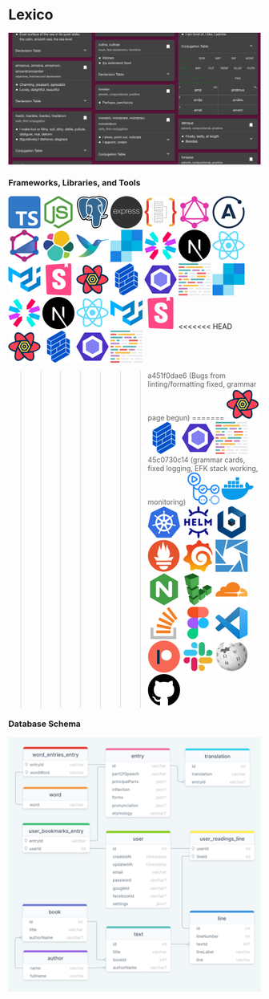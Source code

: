# Lexico

<!-- <p align="right"><a href="https://www.lexicolatin.com"><img width="32" height="32" src="web/public/icon/android-chrome-512x512.png"></a></p> -->

<a href="https://www.lexicolatin.com"><a href="https://www.lexicolatin.com"><img alt="nodejs" src="assets/patreon-cover.png"></a>

### Frameworks, Libraries, and Tools

<!-- Generate icon link list from the tools variable in ToolIconGrid.tsx: tools.map((tool) => `<a href="${tool.url}"><img width="64" height="64" alt="${tool.name}" src="web/public/icon/tool/${tool.name}.png"></a>`, "").join("\n") -->

<a href="https://www.typescriptlang.org"><img width="64" height="64" alt="typescript" src="web/public/icon/tool/typescript.png"></a>
<a href="https://nodejs.org"><img width="64" height="64" alt="nodejs" src="web/public/icon/tool/nodejs.png"></a>
<a href="https://www.postgresql.org"><img width="64" height="64" alt="postgres" src="web/public/icon/tool/postgres.png"></a>
<a href="https://expressjs.com"><img width="64" height="64" alt="expressjs" src="web/public/icon/tool/expressjs.png"></a>
<a href="https://typeorm.io"><img width="64" height="64" alt="typeorm" src="web/public/icon/tool/typeorm.png"></a>
<a href="https://graphql.org"><img width="64" height="64" alt="graphql" src="web/public/icon/tool/graphql.png"></a>
<a href="https://www.apollographql.com"><img width="64" height="64" alt="apollo" src="web/public/icon/tool/apollo.png"></a>
<a href="https://typegraphql.com"><img width="64" height="64" alt="type-graphql" src="web/public/icon/tool/type-graphql.png"></a>
<a href="https://www.elastic.co"><img width="64" height="64" alt="elk" src="web/public/icon/tool/elk.png"></a>
<a href="https://fluentbit.io"><img width="64" height="64" alt="fluentbit" src="web/public/icon/tool/fluentbit.png"></a>
<a href="https://sendgrid.com"><img width="64" height="64" alt="sendgrid" src="web/public/icon/tool/sendgrid.png"></a>
<a href="https://jwt.io"><img width="64" height="64" alt="jwt" src="web/public/icon/tool/jwt.png"></a>
<a href="https://nextjs.org"><img width="64" height="64" alt="nextjs" src="web/public/icon/tool/nextjs.png"></a>
<a href="https://reactjs.org"><img width="64" height="64" alt="react" src="web/public/icon/tool/react.png"></a>
<a href="https://material-ui.com"><img width="64" height="64" alt="materialui" src="web/public/icon/tool/materialui.png"></a>
<a href="https://storybook.js.org"><img width="64" height="64" alt="storybook" src="web/public/icon/tool/storybook.png"></a>
<a href="https://react-query.tanstack.com"><img width="64" height="64" alt="react-query" src="web/public/icon/tool/react-query.png"></a>
<a href="https://formik.org"><img width="64" height="64" alt="formik" src="web/public/icon/tool/formik.png"></a>
<a href="https://eslint.org"><img width="64" height="64" alt="eslint" src="web/public/icon/tool/eslint.png"></a>
<a href="https://prettier.io"><img width="64" height="64" alt="prettier" src="web/public/icon/tool/prettier.png"></a>
<a href="https://sendgrid.com"><img width="64" height="64" alt="sendgrid" src="web/public/icon/tool/sendgrid.png"></a>
<a href="https://jwt.io"><img width="64" height="64" alt="jwt" src="web/public/icon/tool/jwt.png"></a>
<a href="https://nextjs.org"><img width="64" height="64" alt="nextjs" src="web/public/icon/tool/nextjs.png"></a>
<a href="https://reactjs.org"><img width="64" height="64" alt="react" src="web/public/icon/tool/react.png"></a>
<a href="https://material-ui.com"><img width="64" height="64" alt="materialui" src="web/public/icon/tool/materialui.png"></a>
<a href="https://storybook.js.org"><img width="64" height="64" alt="storybook" src="web/public/icon/tool/storybook.png"></a>
<<<<<<< HEAD
<a href="https://react-query.tanstack.com/"><img width="64" height="64" alt="react-query" src="web/public/icon/tool/react-query.png"></a>
<a href="https://formik.org/"><img width="64" height="64" alt="formik" src="web/public/icon/tool/formik.png"></a>
<a href="https://eslint.org/"><img width="64" height="64" alt="eslint" src="web/public/icon/tool/eslint.png"></a>
<a href="https://prettier.io/"><img width="64" height="64" alt="prettier" src="web/public/icon/tool/prettier.png"></a>
>>>>>>> a451f0dae6 (Bugs from linting/formatting fixed, grammar page begun)
=======
<a href="https://react-query.tanstack.com"><img width="64" height="64" alt="react-query" src="web/public/icon/tool/react-query.png"></a>
<a href="https://formik.org"><img width="64" height="64" alt="formik" src="web/public/icon/tool/formik.png"></a>
<a href="https://eslint.org"><img width="64" height="64" alt="eslint" src="web/public/icon/tool/eslint.png"></a>
<a href="https://prettier.io"><img width="64" height="64" alt="prettier" src="web/public/icon/tool/prettier.png"></a>
>>>>>>> 45c0730c14 (grammar cards, fixed logging, EFK stack working, monitoring)
<a href="https://github.com/features/actions"><img width="64" height="64" alt="github-actions" src="web/public/icon/tool/github-actions.png"></a>
<a href="https://www.docker.com"><img width="64" height="64" alt="docker" src="web/public/icon/tool/docker.png"></a>
<a href="https://kubernetes.io"><img width="64" height="64" alt="kubernetes" src="web/public/icon/tool/kubernetes.png"></a>
<a href="https://helm.sh"><img width="64" height="64" alt="helm" src="web/public/icon/tool/helm.png"></a>
<a href="https://bitnami.com/stacks/helm"><img width="64" height="64" alt="bitnami" src="web/public/icon/tool/bitnami.png"></a>
<a href="https://prometheus.io"><img width="64" height="64" alt="prometheus" src="web/public/icon/tool/prometheus.png"></a>
<a href="https://grafana.com"><img width="64" height="64" alt="grafana" src="web/public/icon/tool/grafana.png"></a>
<a href="https://k8slens.dev"><img width="64" height="64" alt="lens" src="web/public/icon/tool/lens.png"></a>
<a href="https://www.nginx.com"><img width="64" height="64" alt="nginx" src="web/public/icon/tool/nginx.png"></a>
<a href="https://www.linode.com"><img width="64" height="64" alt="linode" src="web/public/icon/tool/linode.png"></a>
<a href="https://www.cloudflare.com"><img width="64" height="64" alt="cloudflare" src="web/public/icon/tool/cloudflare.png"></a>
<a href="https://stackoverflow.com/questions/201323/how-to-validate-an-email-address-using-a-regular-expression"><img width="64" height="64" alt="stackoverflow" src="web/public/icon/tool/stackoverflow.png"></a>
<a href="https://www.figma.com"><img width="64" height="64" alt="figma" src="web/public/icon/tool/figma.png"></a>
<a href="https://code.visualstudio.com"><img width="64" height="64" alt="vscode" src="web/public/icon/tool/vscode.png"></a>
<a href="https://www.patreon.com/lexico"><img width="64" height="64" alt="patreon" src="web/public/icon/tool/patreon.png"></a>
<a href="https://lexico-group.slack.com/archives/C01SN2QN2BF"><img width="64" height="64" alt="slack" src="web/public/icon/tool/slack.png"></a>
<a href="https://www.wiktionary.org"><img width="64" height="64" alt="wikipedia" src="web/public/icon/tool/wikipedia.png"></a>
<a href="https://github.com/JimmyPaolini/Lexico"><img width="64" height="64" alt="github" src="web/public/icon/tool/github.png"></a>

### Database Schema

<p align="center"><a href="https://drawsql.app/lexico/diagrams/lexico"><img src="assets/database_schema.png"></a></p>
